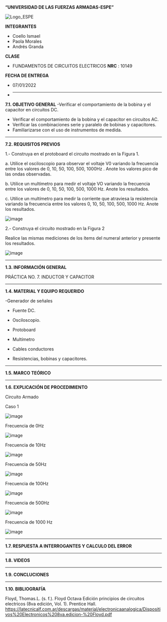**“UNIVERSIDAD DE LAS FUERZAS ARMADAS-ESPE”**


![Logo_ESPE](https://user-images.githubusercontent.com/93800511/140828546-04ee2765-180c-4e68-84cf-8bca73c21c5f.png)

**INTEGRANTES**
* Coello Ismael 
* Paola Morales 
* Andrés Granda
 
**CLASE**
* FUNDAMENTOS DE CIRCUITOS ELECTRICOS **NRC** : 10149

**FECHA DE ENTREGA**
* 07/01/2022
* --------------------------------------------------------------------------------------------------------------------------------------------------------------------------------

**7.1. OBJETIVO GENERAL**
-Verificar el comportamiento de la bobina y el capacitor en circuitos DC.
- Verificar el comportamiento de la bobina y el capacitor en circuitos AC.
- Verificar las combinaciones serie y paralelo de bobinas y capacitores.
- Familiarizarse con el uso de instrumentos de medida. 
--------------------------------------------------------------------------------------------------------------------------------------------------------------------------------

**7.2. REQUISITOS PREVIOS**

1.- Construya en el protoboard el circuito mostrado en la Figura 1.

a. Utilice el osciloscopio para observar el voltaje V0 variando la frecuencia entre los
valores de 0, 10, 50, 100, 500, 1000Hz . Anote los valores pico de las ondas observadas.

b. Utilice un multímetro para medir el voltaje VO variando la frecuencia entre los valores
de 0, 10, 50, 100, 500, 1000 Hz. Anote los resultados.

c. Utilice un multímetro para medir la corriente que atraviesa la resistencia variando la
frecuencia entre los valores 0, 10, 50, 100, 500, 1000 Hz. Anote los resultados. 

![image](https://user-images.githubusercontent.com/93835587/152986655-21ba3f8f-6de8-4bde-96b8-e148534581c9.png)

2.- Construya el circuito mostrado en la Figura 2 

Realice las mismas mediciones de los ítems del numeral anterior y presente los resultados. 

![image](https://user-images.githubusercontent.com/93835587/152986754-2c4089c9-d27e-4772-97b3-f7b63ff0069f.png)


--------------------------------------------------------------------------------------------------------------------------------------------------------------------------------


**1.3. INFORMACIÓN GENERAL**

PRÁCTICA NO. 7. INDUCTOR Y CAPACITOR

--------------------------------------------------------------------------------------------------------------------------------------------------------------------------------


**1.4. MATERIAL Y EQUIPO REQUERIDO**

-Generador de señales

- Fuente DC.

- Osciloscopio.

- Protoboard

- Multímetro

- Cables conductores

- Resistencias, bobinas y capacitores. 

--------------------------------------------------------------------------------------------------------------------------------------------------------------------------------


**1.5. MARCO TEÓRICO**


--------------------------------------------------------------------------------------------------------------------------------------------------------------------------------


**1.6. EXPLICACIÓN DE PROCEDIMIENTO**

Circuito Armado 

Caso 1

![image](https://user-images.githubusercontent.com/93835587/152996427-978b7683-c506-4615-b013-dcf08a8b8db5.png)


Frecuencia de 0Hz

![image](https://user-images.githubusercontent.com/93835587/152991985-36907393-0c41-46cf-9b6b-96b541b3adf0.png)

Frecuencia de 10Hz

![image](https://user-images.githubusercontent.com/93835587/152992615-9e3cb1d6-b4a7-4767-b3bc-08f1dd81ed0f.png)

Frecuencia de 50Hz

![image](https://user-images.githubusercontent.com/93835587/152993290-7c05fe6b-3e56-4ea9-baba-e09a42fa9583.png)

Frecuencia de 100Hz

![image](https://user-images.githubusercontent.com/93835587/152994101-9f16b0d9-1a4b-4ae9-8dab-bd7a49a6bdd9.png)

Frecuencia de 500Hz

![image](https://user-images.githubusercontent.com/93835587/152996210-de150aa9-8b9d-4c6c-b8a3-0f7dc254ae08.png)

Frecuencia de 1000 Hz

![image](https://user-images.githubusercontent.com/93835587/152995922-4de03b6f-72ad-4581-842d-19a5a2f0472f.png)


-------------------------------------------------- -------------------------------------------------- -------------------------------------------------- --------------------------


**1.7. RESPUESTA A INTERROGANTES Y CALCULO DEL ERROR**

--------------------------------------------------------------------------------------------------------------------------------------------------------------------------------


**1.8. VIDEOS**

--------------------------------------------------------------------------------------------------------------------------------------------------------------------------------


**1.9. CONCLUCIONES**

--------------------------------------------------------------------------------------------------------------------------------------------------------------------------------


**1.10. BIBLIOGRAFÍA**

Floyd, Thomas.L. (s. f.). Floyd Octava Edición principios de circuitos electricos (8va edición, Vol. 1). Prentice Hall. https://latecnicalf.com.ar/descargas/material/electronicaanalogica/Dispositivos%20Electronicos%208va.edicion-%20Floyd.pdf

